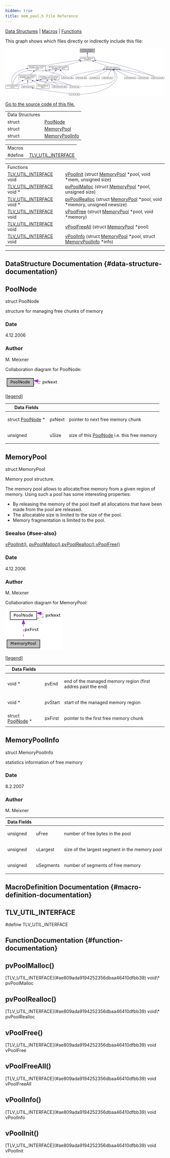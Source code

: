 ```yaml
---
hidden: true
title: mem_pool.h File Reference
---
```


[Data Structures](#nested-classes) \| [Macros](#define-members) \| [Functions](#func-members)

This graph shows which files directly or indirectly include this file:

![](mem__pool_8h__dep__incl.png)

<a href="mem__pool_8h_source.md">Go to the source code of this file.</a>

|                 |                                            |
|-----------------|--------------------------------------------|
| Data Structures |                                            |
| struct          | [PoolNode](#struct_pool_node)              |
| struct          | [MemoryPool](#struct_memory_pool)          |
| struct          | [MemoryPoolInfo](#struct_memory_pool_info) |

|          |                                                          |
|----------|----------------------------------------------------------|
| Macros   |                                                          |
| #define  | [TLV_UTIL_INTERFACE](#ae809ada9194252356dbaa46410dfbb39) |

|  |  |
|----|----|
| Functions |  |
| [TLV_UTIL_INTERFACE](#ae809ada9194252356dbaa46410dfbb39) void  | [vPoolInit](#a1cf0544df5dadc299bcc60e8e3c3961e) (struct [MemoryPool](#struct_memory_pool) \*pool, void \*mem, unsigned size) |
| [TLV_UTIL_INTERFACE](#ae809ada9194252356dbaa46410dfbb39) void \*  | [pvPoolMalloc](#ad61c1fd291939dc423bfd58a1b455c10) (struct [MemoryPool](#struct_memory_pool) \*pool, unsigned size) |
| [TLV_UTIL_INTERFACE](#ae809ada9194252356dbaa46410dfbb39) void \*  | [pvPoolRealloc](#a9ff3d2a2c810e692ad344650ced21427) (struct [MemoryPool](#struct_memory_pool) \*pool, void \*memory, unsigned newsize) |
| [TLV_UTIL_INTERFACE](#ae809ada9194252356dbaa46410dfbb39) void  | [vPoolFree](#afbd27e75ab44ed7dfd909c64756dc869) (struct [MemoryPool](#struct_memory_pool) \*pool, void \*memory) |
| [TLV_UTIL_INTERFACE](#ae809ada9194252356dbaa46410dfbb39) void  | [vPoolFreeAll](#aa1871b4604a6614f379abb30e1613f47) (struct [MemoryPool](#struct_memory_pool) \*pool) |
| [TLV_UTIL_INTERFACE](#ae809ada9194252356dbaa46410dfbb39) void  | [vPoolInfo](#a468509547e43de5621df45470c15d70a) (struct [MemoryPool](#struct_memory_pool) \*pool, struct [MemoryPoolInfo](#struct_memory_pool_info) \*info) |

------------------------------------------------------------------------

## DataStructure Documentation {#data-structure-documentation}

## PoolNode <a href="#struct_pool_node" id="struct_pool_node"></a>

<p>struct PoolNode</p>

structure for managing free chunks of memory

### Date

4.12.2006

### Author

M. Meixner

Collaboration diagram for PoolNode:

![Collaboration graph](struct_pool_node__coll__graph.png)

\[<a href="graph_legend.md">legend</a>\]

| Data Fields |  |  |
|----|----|----|
| struct [PoolNode](#struct_pool_node) \* | pxNext | <p>pointer to next free memory chunk</p> |
| unsigned | uSize | <p>size of this [PoolNode](#struct_pool_node) i.e. this free memory</p> |

## MemoryPool <a href="#struct_memory_pool" id="struct_memory_pool"></a>

<p>struct MemoryPool</p>

Memory pool structure.

The memory pool allows to allocate/free memory from a given region of memory. Using such a pool has some interesting properties:

- By releasing the memory of the pool itself all allocations that have been made from the pool are released.
- The allocatable size is limited to the size of the pool.
- Memory fragmentation is limited to the pool.

### Seealso {#see-also}

[vPoolInit()](#a1cf0544df5dadc299bcc60e8e3c3961e), [pvPoolMalloc()](#ad61c1fd291939dc423bfd58a1b455c10),[pvPoolRealloc()](#a9ff3d2a2c810e692ad344650ced21427),[vPoolFree()](#afbd27e75ab44ed7dfd909c64756dc869)

### Date

4.12.2006

### Author

M. Meixner

Collaboration diagram for MemoryPool:

![Collaboration graph](struct_memory_pool__coll__graph.png)

\[<a href="graph_legend.md">legend</a>\]

| Data Fields |  |  |
|----|----|----|
| void \* | pvEnd | <p>end of the managed memory region (first addres past the end)</p> |
| void \* | pvStart | <p>start of the managed memory region</p> |
| struct [PoolNode](#struct_pool_node) \* | pxFirst | <p>pointer to the first free memory chunk</p> |

## MemoryPoolInfo <a href="#struct_memory_pool_info" id="struct_memory_pool_info"></a>

<p>struct MemoryPoolInfo</p>

statistics information of free memory

### Date

8.2.2007

### Author

M. Meixner

| Data Fields |  |  |
|----|----|----|
| unsigned | uFree | <p>number of free bytes in the pool</p> |
| unsigned | uLargest | <p>size of the largest segment in the memory pool</p> |
| unsigned | uSegments | <p>number of segments of free memory</p> |

## MacroDefinition Documentation {#macro-definition-documentation}

## TLV_UTIL_INTERFACE <a href="#ae809ada9194252356dbaa46410dfbb39" id="ae809ada9194252356dbaa46410dfbb39"></a>

<p>#define TLV_UTIL_INTERFACE</p>

## FunctionDocumentation {#function-documentation}

## pvPoolMalloc() <a href="#ad61c1fd291939dc423bfd58a1b455c10" id="ad61c1fd291939dc423bfd58a1b455c10"></a>

<p>[TLV_UTIL_INTERFACE](#ae809ada9194252356dbaa46410dfbb39) void\* pvPoolMalloc</p>

## pvPoolRealloc() <a href="#a9ff3d2a2c810e692ad344650ced21427" id="a9ff3d2a2c810e692ad344650ced21427"></a>

<p>[TLV_UTIL_INTERFACE](#ae809ada9194252356dbaa46410dfbb39) void\* pvPoolRealloc</p>

## vPoolFree() <a href="#afbd27e75ab44ed7dfd909c64756dc869" id="afbd27e75ab44ed7dfd909c64756dc869"></a>

<p>[TLV_UTIL_INTERFACE](#ae809ada9194252356dbaa46410dfbb39) void vPoolFree</p>

## vPoolFreeAll() <a href="#aa1871b4604a6614f379abb30e1613f47" id="aa1871b4604a6614f379abb30e1613f47"></a>

<p>[TLV_UTIL_INTERFACE](#ae809ada9194252356dbaa46410dfbb39) void vPoolFreeAll</p>

## vPoolInfo() <a href="#a468509547e43de5621df45470c15d70a" id="a468509547e43de5621df45470c15d70a"></a>

<p>[TLV_UTIL_INTERFACE](#ae809ada9194252356dbaa46410dfbb39) void vPoolInfo</p>

## vPoolInit() <a href="#a1cf0544df5dadc299bcc60e8e3c3961e" id="a1cf0544df5dadc299bcc60e8e3c3961e"></a>

<p>[TLV_UTIL_INTERFACE](#ae809ada9194252356dbaa46410dfbb39) void vPoolInit</p>
